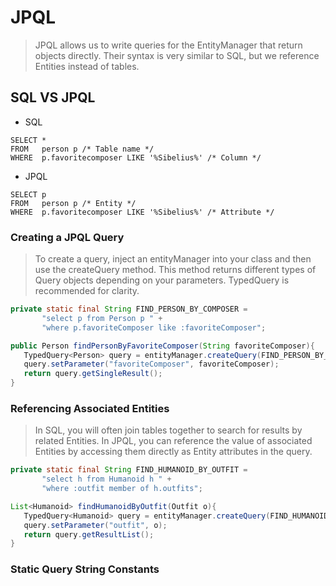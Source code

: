 # JPQL
> JPQL allows us to write queries for the EntityManager that return objects directly. Their syntax is very similar to SQL, but we reference Entities instead of tables.

## SQL VS JPQL
- SQL
```
SELECT * 
FROM   person p /* Table name */ 
WHERE  p.favoritecomposer LIKE '%Sibelius%' /* Column */
```
- JPQL
```
SELECT p 
FROM   person p /* Entity */ 
WHERE  p.favoritecomposer LIKE '%Sibelius%' /* Attribute */
```
### Creating a JPQL Query
> To create a query, inject an entityManager into your class and then use the createQuery method. This method returns different types of Query objects depending on your parameters. TypedQuery is recommended for clarity.

```java
private static final String FIND_PERSON_BY_COMPOSER =
       "select p from Person p " +
       "where p.favoriteComposer like :favoriteComposer";

public Person findPersonByFavoriteComposer(String favoriteComposer){
   TypedQuery<Person> query = entityManager.createQuery(FIND_PERSON_BY_COMPOSER, Person.class);
   query.setParameter("favoriteComposer", favoriteComposer);
   return query.getSingleResult();
}
```
### Referencing Associated Entities
> In SQL, you will often join tables together to search for results by related Entities. In JPQL, you can reference the value of associated Entities by accessing them directly as Entity attributes in the query.

```java
private static final String FIND_HUMANOID_BY_OUTFIT =
       "select h from Humanoid h " +
       "where :outfit member of h.outfits";

List<Humanoid> findHumanoidByOutfit(Outfit o){
   TypedQuery<Humanoid> query = entityManager.createQuery(FIND_HUMANOID_BY_OUTFIT, Humanoid.class);
   query.setParameter("outfit", o);
   return query.getResultList();
}
```
### Static Query String Constants
